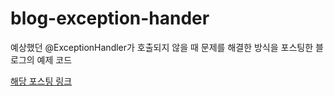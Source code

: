 # blog-exception-hander
예상했던 @ExceptionHandler가 호출되지 않을 때 문제를 해결한 방식을 포스팅한 블로그의 예제 코드

[해당 포스팅 링크](https://velog.io/@xodud001/호출될-거라-예상했던-ExceptionHandler가-일을-안-하네)
